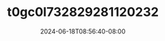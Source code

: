 --- 
title: "t0gc0l732829281120232"
description: "    t0gc0l732829281120232  tele video full  "
date: 2024-06-18T08:56:40-08:00
file_code: "cl9z87s19q1h"
draft: false
cover: "wg77wde8p6gdcvsq.jpg"
tags: ["indo", "bokep-indo", "bokep-viral", "bokep-ig"]
length: 128
fld_id: "1482565"
foldername: "ABITA"
categories: ["ABITA"]
views: 0
---